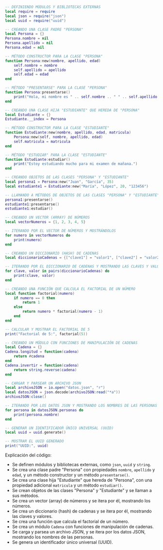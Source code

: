 ```lua
-- DEFINIENDO MÓDULOS Y BIBLIOTECAS EXTERNAS
local require = require
local json = require("json")
local uuid = require("uuid")

-- CREANDO UNA CLASE PADRE "PERSONA"
local Persona = {}
Persona.nombre = nil
Persona.apellido = nil
Persona.edad = nil

-- MÉTODO CONSTRUCTOR PARA LA CLASE "PERSONA"
function Persona:new(nombre, apellido, edad)
    self.nombre = nombre
    self.apellido = apellido
    self.edad = edad
end

-- MÉTODO "PRESENTARSE" PARA LA CLASE "PERSONA"
function Persona:presentarse()
    print("Hola, mi nombre es " .. self.nombre .. " " .. self.apellido .. " y tengo " .. self.edad .. " años.")
end

-- CREANDO UNA CLASE HIJA "ESTUDIANTE" QUE HEREDA DE "PERSONA"
local Estudiante = {}
Estudiante.__index = Persona

-- MÉTODO CONSTRUCTOR PARA LA CLASE "ESTUDIANTE"
function Estudiante:new(nombre, apellido, edad, matricula)
    Persona:new(self, nombre, apellido, edad)
    self.matricula = matricula
end

-- MÉTODO "ESTUDIAR" PARA LA CLASE "ESTUDIANTE"
function Estudiante:estudiar()
    print("Estoy estudiando mucho para mi examen de mañana.")
end

-- CREANDO OBJETOS DE LAS CLASES "PERSONA" Y "ESTUDIANTE"
local persona1 = Persona:new("Juan", "García", 35)
local estudiante1 = Estudiante:new("María", "López", 20, "123456")

-- LLAMANDO A MÉTODOS DE OBJETOS DE LAS CLASES "PERSONA" Y "ESTUDIANTE"
persona1:presentarse()
estudiante1:presentarse()
estudiante1:estudiar()

-- CREANDO UN VECTOR (ARRAY) DE NÚMEROS
local vectorNumeros = {1, 2, 3, 4, 5}

-- ITERANDO POR EL VECTOR DE NÚMEROS Y MOSTRÁNDOLOS
for numero in vectorNumeros do
    print(numero)
end

-- CREANDO UN DICCIONARIO (HASH) DE CADENAS
local diccionarioCadenas = {["clave1"] = "valor1", ["clave2"] = "valor2"}

-- ITERANDO POR EL DICCIONARIO DE CADENAS Y MOSTRANDO LAS CLAVES Y VALORES
for clave, valor in pairs(diccionarioCadenas) do
    print(clave, valor)
end

-- CREANDO UNA FUNCIÓN QUE CALCULA EL FACTORIAL DE UN NÚMERO
local function factorial(numero)
    if numero == 0 then
        return 1
    else
        return numero * factorial(numero - 1)
    end
end

-- CALCULAR Y MOSTRAR EL FACTORIAL DE 5
print("Factorial de 5:", factorial(5))

-- CREANDO UN MÓDULO CON FUNCIONES DE MANIPULACIÓN DE CADENAS
local Cadena = {}
Cadena.longitud = function(cadena)
    return #cadena
end
Cadena.invertir = function(cadena)
    return string.reverse(cadena)
end

-- CARGAR Y PARSEAR UN ARCHIVO JSON
local archivoJSON = io.open("datos.json", "r")
local datosJSON = json.decode(archivoJSON:read("*a"))
archivoJSON:close()

-- ITERANDO POR LOS DATOS JSON Y MOSTRANDO LOS NOMBRES DE LAS PERSONAS
for persona in datosJSON.personas do
    print(persona.nombre)
end

-- GENERAR UN IDENTIFICADOR ÚNICO UNIVERSAL (UUID)
local uuid = uuid.generate()

-- MOSTRAR EL UUID GENERADO
print("UUID:", uuid)
```

Explicación del código:

* Se definen módulos y bibliotecas externas, como `json`, `uuid` y `string`.
* Se crea una clase padre "Persona" con propiedades `nombre`, `apellido` y `edad`, y un método constructor y un método `presentarse()`.
* Se crea una clase hija "Estudiante" que hereda de "Persona", con una propiedad adicional `matricula` y un método `estudiar()`.
* Se crean objetos de las clases "Persona" y "Estudiante" y se llaman a sus métodos.
* Se crea un vector (array) de números y se itera por él, mostrando los números.
* Se crea un diccionario (hash) de cadenas y se itera por él, mostrando las claves y valores.
* Se crea una función que calcula el factorial de un número.
* Se crea un módulo `Cadena` con funciones de manipulación de cadenas.
* Se carga y parsea un archivo JSON, y se itera por los datos JSON, mostrando los nombres de las personas.
* Se genera un identificador único universal (UUID).